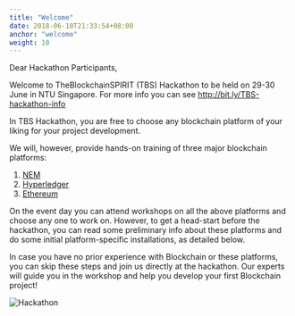 ```yaml
---
title: "Welcome"
date: 2018-06-10T21:33:54+08:00
anchor: "welcome"
weight: 10
---
```


Dear Hackathon Participants,

Welcome to TheBlockchainSPIRIT (TBS) Hackathon to be held on 29-30 June in NTU Singapore. For more info you can see http://bit.ly/TBS-hackathon-info

In TBS Hackathon, you are free to choose any blockchain platform of your liking for your project development.

We will, however, provide hands-on training of three major blockchain platforms:
1. [NEM](http://nem.io)
2. [Hyperledger](https://www.hyperledger.org)
3. [Ethereum](https://ethereum.org)
 
On the event day you can attend workshops on all the above platforms and choose any one to work on. However, to get a head-start before the hackathon, you can read some preliminary info about these platforms and do some initial platform-specific installations, as detailed below.
 
In case you have no prior experience with Blockchain or these platforms, you can skip these steps and join us directly at the hackathon. Our experts will guide you in the workshop and help you develop your first Blockchain project!

![](https://cdn-images-1.medium.com/max/1600/1*aM1KkhdoJH503iWID_WJ8A.png "Hackathon")